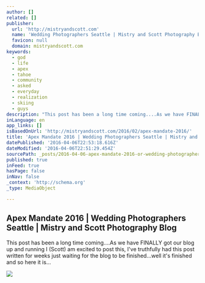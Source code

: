 ```yaml
---
author: []
related: []
publisher:
  url: 'http://mistryandscott.com'
  name: 'Wedding Photographers Seattle | Mistry and Scott Photography Blog'
  favicon: null
  domain: mistryandscott.com
keywords:
  - god
  - life
  - apex
  - tahoe
  - community
  - asked
  - everyday
  - realization
  - skiing
  - guys
description: "This post has been a long time coming....As we have FINALLY got our blog up and running I (Scott) am excited to post this, I've truthfully had this post written for weeks just waiting for the blog to be finished...well it's finished and so here it is..."
inLanguage: en
app_links: []
isBasedOnUrl: 'http://mistryandscott.com/2016/02/apex-mandate-2016/'
title: 'Apex Mandate 2016 | Wedding Photographers Seattle | Mistry and Scott Photography Blog'
datePublished: '2016-04-06T22:53:18.616Z'
dateModified: '2016-04-06T22:51:29.454Z'
sourcePath: _posts/2016-04-06-apex-mandate-2016-or-wedding-photographers-seattle-or-mistry-a.md
published: true
inFeed: true
hasPage: false
inNav: false
_context: 'http://schema.org'
_type: MediaObject

---
```

<article style=""><h1>Apex Mandate 2016 | Wedding Photographers Seattle | Mistry and Scott Photography Blog</h1><p>This post has been a long time coming....As we have FINALLY got our blog up and running I (Scott) am excited to post this, I've truthfully had this post written for weeks just waiting for the blog to be finished...well it's finished and so here it is...</p><img src="http://mistryandscott.com/wp-content/uploads/2016/02/2012_07_Tahoe-031.jpg" /></article>